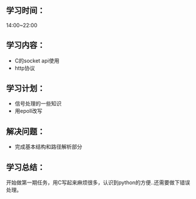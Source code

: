 ## 学习时间：
14:00~22:00

## 学习内容：
* C的socket api使用
* http协议

## 学习计划：
* 信号处理的一些知识
* 用epoll改写
## 解决问题：
* 完成基本结构和路径解析部分
## 学习总结：
开始做第一期任务，用C写起来麻烦很多，认识到python的方便..还需要做下错误处理。